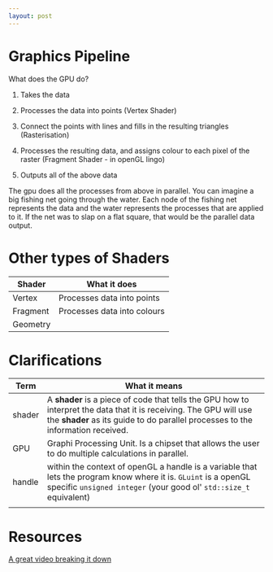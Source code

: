 ```yaml
---
layout: post
---
```


# Graphics Pipeline 
What does the GPU do?

1. Takes the data 

2. Processes the data into points (Vertex Shader) 
3. Connect the points with lines and fills in the resulting triangles (Rasterisation)
4. Processes the resulting data, and assigns colour to each pixel of the raster (Fragment Shader - in openGL lingo)
5. Outputs all of the above data 

The gpu does all the processes from above in parallel. You can imagine a big fishing net going through the water. Each node of the fishing net represents the data and the water represents the processes that are applied to it. If the net was to slap on a flat square, that would be the parallel data output.

# Other types of Shaders

  

| Shader   | What it does                |
| -------- | --------------------------- |
| Vertex   | Processes data into points  |
| Fragment | Processes data into colours |
| Geometry |                             |

# Clarifications

| Term   | What it means                                                |
| ------ | ------------------------------------------------------------ |
| shader | A **shader** is a piece of code that tells the GPU how to interpret the data that it is receiving. The GPU will use the **shader** as its guide  to do parallel processes to the information received. |
| GPU    | Graphi Processing Unit. Is a chipset that allows the user to do multiple calculations in parallel. |
| handle | within the context of openGL a handle is a variable that lets the program know where it is. `GLuint` is a openGL specific `unsigned integer` (your good ol' `std::size_t` equivalent) |
|        |                                                              |



# Resources
[A great video breaking it down](https://www.youtube.com/watch?v=bgckX62f4EA)